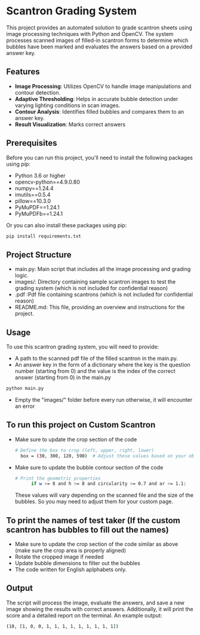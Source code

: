  # Scantron Grading System

This project provides an automated solution to grade scantron sheets using image processing techniques with Python and OpenCV. The system processes scanned images of filled-in scantron forms to determine which bubbles have been marked and evaluates the answers based on a provided answer key.

## Features

- **Image Processing**: Utilizes OpenCV to handle image manipulations and contour detection.
- **Adaptive Thresholding**: Helps in accurate bubble detection under varying lighting conditions in scan images.
- **Contour Analysis**: Identifies filled bubbles and compares them to an answer key.
- **Result Visualization**: Marks correct answers

## Prerequisites

Before you can run this project, you'll need to install the following packages using pip:

- Python 3.6 or higher
- opencv-python==4.9.0.80
- numpy==1.24.4
- imutils==0.5.4
- pillow==10.3.0
- PyMuPDF==1.24.1
- PyMuPDFb==1.24.1

Or you can also install these packages using pip:

```bash
pip install requirements.txt
```
## Project Structure
- main.py: Main script that includes all the image processing and grading logic.
- images/: Directory containing sample scantron images to test the grading system (which is not included for confidential reason)
- .pdf :Pdf file containing scantrons (which is not included for confidential reason)
- README.md: This file, providing an overview and instructions for the project.

## Usage
To use this scantron grading system, you will need to provide:
- A path to the scanned pdf file of the filled scantron in the main.py.
- An answer key in the form of a dictionary where the key is the question number (starting from 0) and the value is the index of the correct answer (starting from 0) in the main.py
```bash
python main.py
```
- Empty the "images/" folder before every run otherwise, it will encounter an error
  
## To run this project on Custom Scantron
- Make sure to update the crop section of the code
  ```bash
  # Define the box to crop (left, upper, right, lower)
    box = (30, 300, 120, 590)  # Adjust these values based on your observation
  ```
- Make sure to update the bubble contour section of the code
  ```bash
  # Print the geometric properties
        if w >= 8 and h >= 8 and circularity >= 0.7 and ar <= 1.1:
  ```
  These values will vary depending on the scanned file and the size of the bubbles. So you may need to adjust them for your custom page.

## To print the names of test taker (If the custom scantron has bubbles to fill out the names)
- Make sure to update the crop section of the code similar as above (make sure the crop area is properly aligned)
- Rotate the cropped image if needed
- Update bubble dimensions to filter out the bubbles
- The code written for English aplphabets only.

## Output
The script will process the image, evaluate the answers, and save a new image showing the results with correct answers. Additionally, it will print the score and a detailed report on the terminal. An example output:
```bash
(10, [1, 0, 0, 1, 1, 1, 1, 1, 1, 1, 1, 1])
```
  
